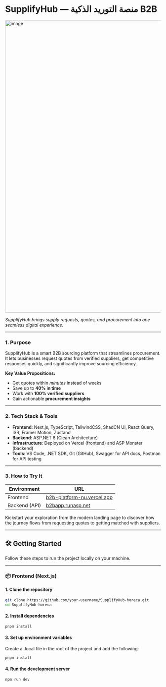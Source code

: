# SupplifyHub — منصة التوريد الذكية B2B

<img width="1901" height="944" alt="image" src="https://github.com/user-attachments/assets/d0c8250d-837f-4b0b-a918-0a6d1a15687f" />

_SupplifyHub brings supply requests, quotes, and procurement into one seamless digital experience._

---

### 1. Purpose

SupplifyHub is a smart B2B sourcing platform that streamlines procurement. It lets businesses request quotes from verified suppliers, get competitive responses quickly, and significantly improve sourcing efficiency.

**Key Value Propositions:**

- Get quotes within _minutes_ instead of weeks
- Save up to **40% in time**
- Work with **100% verified suppliers**
- Gain actionable **procurement insights**

---

### 2. Tech Stack & Tools

- **Frontend**: Next.js, TypeScript, TailwindCSS, ShadCN UI, React Query, ISR, Framer Motion, Zustand
- **Backend**: ASP.NET 8 (Clean Architecture)
- **Infrastructure**: Deployed on Vercel (frontend) and ASP Monster (backend)
- **Tools**: VS Code, .NET SDK, Git (GitHub), Swagger for API docs, Postman for API testing

---

### 3. How to Try It

| Environment   | URL                                                               |
| ------------- | ----------------------------------------------------------------- |
| Frontend      | [b2b-platform-nu.vercel.app](https://b2b-platform-nu.vercel.app/) |
| Backend (API) | [b2bapp.runasp.net](https://b2bapp.runasp.net/)                   |

Kickstart your exploration from the modern landing page to discover how the journey flows from requesting quotes to getting matched with suppliers.

---

## 🛠️ Getting Started

Follow these steps to run the project locally on your machine.

---

### 📦 Frontend (Next.js)

#### 1. Clone the repository

```bash
git clone https://github.com/your-username/SupplifyHub-horeca.git
cd SupplifyHub-horeca
```

#### 2. Install dependencies

```bash
pnpm install
```

#### 3. Set up environment variables

Create a .local file in the root of the project and add the following:

```bash
pnpm install
```

#### 4. Run the development server

```bash
npm run dev
```
